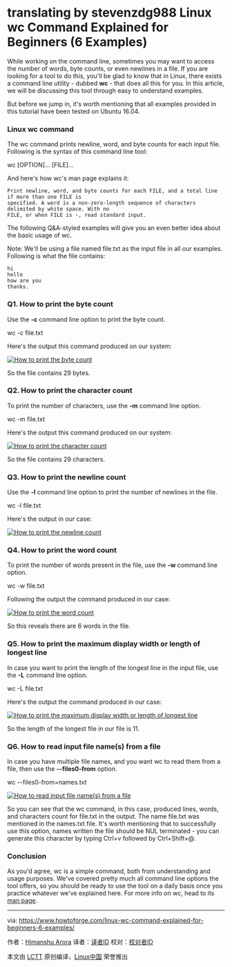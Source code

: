 translating by stevenzdg988
Linux wc Command Explained for Beginners (6 Examples)
======

While working on the command line, sometimes you may want to access the number of words, byte counts, or even newlines in a file. If you are looking for a tool to do this, you'll be glad to know that in Linux, there exists a command line utility - dubbed **wc** \- that does all this for you. In this article, we will be discussing this tool through easy to understand examples.

But before we jump in, it's worth mentioning that all examples provided in this tutorial have been tested on Ubuntu 16.04.

### Linux wc command

The wc command prints newline, word, and byte counts for each input file. Following is the syntax of this command line tool:

wc [OPTION]... [FILE]...

And here's how wc's man page explains it:
```
Print newline, word, and byte counts for each FILE, and a total line if more than one FILE is
specified. A word is a non-zero-length sequence of characters delimited by white space. With no
FILE, or when FILE is -, read standard input.
```

The following Q&A-styled examples will give you an even better idea about the basic usage of wc.

Note: We'll be using a file named file.txt as the input file in all our examples. Following is what the file contains:
```
hi
hello
how are you
thanks.
```

### Q1. How to print the byte count

Use the **-c** command line option to print the byte count.

wc -c file.txt

Here's the output this command produced on our system:

[![How to print the byte count][1]][2]

So the file contains 29 bytes.

### Q2. How to print the character count

To print the number of characters, use the **-m** command line option.

wc -m file.txt

Here's the output this command produced on our system:

[![How to print the character count][3]][4]

So the file contains 29 characters.

### Q3. How to print the newline count

Use the **-l** command line option to print the number of newlines in the file.

wc -l file.txt

Here's the output in our case:

[![How to print the newline count][5]][6]

### Q4. How to print the word count

To print the number of words present in the file, use the **-w** command line option.

wc -w file.txt

Following the output the command produced in our case:

[![How to print the word count][7]][8]

So this reveals there are 6 words in the file.

### Q5. How to print the maximum display width or length of longest line

In case you want to print the length of the longest line in the input file, use the **-L** command line option.

wc -L file.txt

Here's the output the command produced in our case:

[![How to print the maximum display width or length of longest line][9]][10]

So the length of the longest file in our file is 11.

### Q6. How to read input file name(s) from a file

In case you have multiple file names, and you want wc to read them from a file, then use the **\--files0-from** option.

wc --files0-from=names.txt

[![How to read input file name\(s\) from a file][11]][12]

So you can see that the wc command, in this case, produced lines, words, and characters count for file.txt in the output. The name file.txt was mentioned in the names.txt file. It's worth mentioning that to successfully use this option, names written the file should be NUL terminated - you can generate this character by typing Ctrl+v followed by Ctrl+Shift+@.

### Conclusion

As you'd agree, wc is a simple command, both from understanding and usage purposes. We've covered pretty much all command line options the tool offers, so you should be ready to use the tool on a daily basis once you practice whatever we've explained here. For more info on wc, head to its [man page][13].


--------------------------------------------------------------------------------

via: https://www.howtoforge.com/linux-wc-command-explained-for-beginners-6-examples/

作者：[Himanshu Arora][a]
译者：[译者ID](https://github.com/译者ID)
校对：[校对者ID](https://github.com/校对者ID)

本文由 [LCTT](https://github.com/LCTT/TranslateProject) 原创编译，[Linux中国](https://linux.cn/) 荣誉推出

[a]:https://www.howtoforge.com
[1]:https://www.howtoforge.com/images/usage_of_pfsense_to_block_dos_attack_/wc-c-option.png
[2]:https://www.howtoforge.com/images/usage_of_pfsense_to_block_dos_attack_/big/wc-c-option.png
[3]:https://www.howtoforge.com/images/usage_of_pfsense_to_block_dos_attack_/wc-m-option.png
[4]:https://www.howtoforge.com/images/usage_of_pfsense_to_block_dos_attack_/big/wc-m-option.png
[5]:https://www.howtoforge.com/images/usage_of_pfsense_to_block_dos_attack_/wc-l-option.png
[6]:https://www.howtoforge.com/images/usage_of_pfsense_to_block_dos_attack_/big/wc-l-option.png
[7]:https://www.howtoforge.com/images/usage_of_pfsense_to_block_dos_attack_/wc-w-option.png
[8]:https://www.howtoforge.com/images/usage_of_pfsense_to_block_dos_attack_/big/wc-w-option.png
[9]:https://www.howtoforge.com/images/usage_of_pfsense_to_block_dos_attack_/wc-L-option.png
[10]:https://www.howtoforge.com/images/usage_of_pfsense_to_block_dos_attack_/big/wc-L-option.png
[11]:https://www.howtoforge.com/images/usage_of_pfsense_to_block_dos_attack_/wc-file0-from-option.png
[12]:https://www.howtoforge.com/images/usage_of_pfsense_to_block_dos_attack_/big/wc-file0-from-option.png
[13]:https://linux.die.net/man/1/wc

